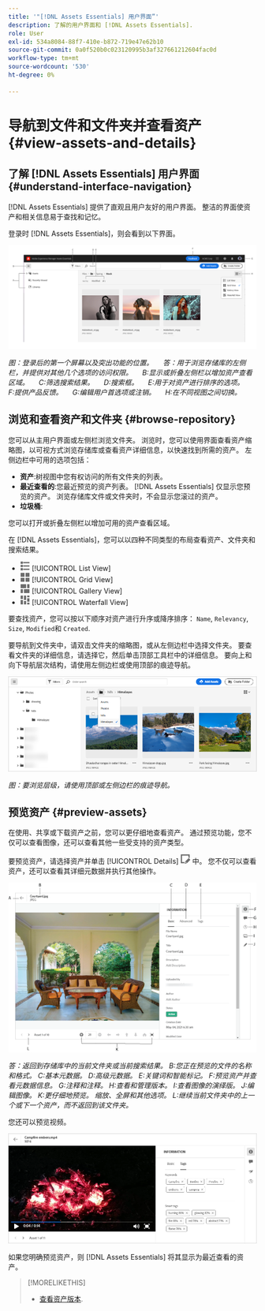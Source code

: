 ```yaml
---
title: '"[!DNL Assets Essentials] 用户界面”'
description: 了解的用户界面和 [!DNL Assets Essentials].
role: User
exl-id: 534a8084-88f7-410e-b872-719e47e62b10
source-git-commit: 0a0f520b0c023120995b3af327661212604fac0d
workflow-type: tm+mt
source-wordcount: '530'
ht-degree: 0%

---
```


# 导航到文件和文件夹并查看资产 {#view-assets-and-details}

<!-- TBD: Give screenshots of all views with many assets. Zoom out to showcase how the thumbnails/tiles flow on the UI in different views. -->

<!-- TBD: The options in left sidebar may change. Shared with me and Shared by me are missing for now. Update this section as UI is updated. -->

## 了解 [!DNL Assets Essentials] 用户界面 {#understand-interface-navigation}

[!DNL Assets Essentials] 提供了直观且用户友好的用户界面。 整洁的界面使资产和相关信息易于查找和记忆。

登录时 [!DNL Assets Essentials]，则会看到以下界面。

<!-- TBD: Update this screenshot. Remove top bar. Remove 2 labels from top bar. -->

![[!DNL Assets Essentials] 用户界面](assets/essentials-interface1.png)

*图：登录后的第一个屏幕以及突出功能的位置。*
    *答：用于浏览存储库的左侧栏，并提供对其他几个选项的访问权限。*
    *B:显示或折叠左侧栏以增加资产查看区域。*
    *C:筛选搜索结果。*
    *D:搜索框。*
    *E:用于对资产进行排序的选项。*
    *F:提供产品反馈。*
    *G:编辑用户首选项或注销。*
    *H:在不同视图之间切换。*

<!-- TBD: Need an embedded video here with narration. It has to be hosted on MPC to be embeddable. -->

## 浏览和查看资产和文件夹 {#browse-repository}

您可以从主用户界面或左侧栏浏览文件夹。 浏览时，您可以使用界面查看资产缩略图，以可视方式浏览存储库或查看资产详细信息，以快速找到所需的资产。 左侧边栏中可用的选项包括：

* **资产**:树视图中您有权访问的所有文件夹的列表。
* **最近查看的**:您最近预览的资产列表。 [!DNL Assets Essentials] 仅显示您预览的资产。 浏览存储库文件或文件夹时，不会显示您滚过的资产。
* **垃圾桶**:

<!-- TBD: Not sure if we want to publish these right now. CC Libs are beta as per Greg.
* **Libraries**: Access to [!DNL Adobe Creative Cloud Team] (CCT) Libraries view. This view is visible only if the user is entitled to CCT Libraries.
-->

<!-- TBD: My Work Space shows task inbox and it is not visible on AEM Cloud Demos as of now. It is the source of truth server hence not documenting My Work Space option for now.
-->

您可以打开或折叠左侧栏以增加可用的资产查看区域。

在 [!DNL Assets Essentials]，您可以以四种不同类型的布局查看资产、文件夹和搜索结果。

* ![列表视图图标](assets/do-not-localize/list-view.png) [!UICONTROL List View]
* ![网格视图图标](assets/do-not-localize/grid-view.png) [!UICONTROL Grid View]
* ![图库视图图标](assets/do-not-localize/gallery-view.png) [!UICONTROL Gallery View]
* ![瀑布视图图标](assets/do-not-localize/waterfall-view.png) [!UICONTROL Waterfall View]

要查找资产，您可以按以下顺序对资产进行升序或降序排序： `Name`, `Relevancy`, `Size`, `Modified`和 `Created`.

要导航到文件夹中，请双击文件夹的缩略图，或从左侧边栏中选择文件夹。 要查看文件夹的详细信息，请选择它，然后单击顶部工具栏中的详细信息。 要向上和向下导航层次结构，请使用左侧边栏或使用顶部的痕迹导航。

![浏览文件夹](assets/browsing-folders.png)

*图：要浏览层级，请使用顶部或左侧边栏的痕迹导航。*

## 预览资产 {#preview-assets}

在使用、共享或下载资产之前，您可以更仔细地查看资产。 通过预览功能，您不仅可以查看图像，还可以查看其他一些受支持的资产类型。

要预览资产，请选择资产并单击 [!UICONTROL Details] ![详细信息图标](assets/do-not-localize/edit-in-icon.png) 中。 您不仅可以查看资产，还可以查看其详细元数据并执行其他操作。

![预览资产](assets/preview-asset.png)

*答：返回到存储库中的当前文件夹或当前搜索结果。*
*B:您正在预览的文件的名称和格式。*
*C:基本元数据。*
*D:高级元数据。*
*E:关键词和智能标记。*
*F:预览资产并查看元数据信息。*
*G:注释和注释。*
*H:查看和管理版本。*
*I:查看图像的演绎版。*
*J:编辑图像。*
*K:更仔细地预览。 缩放、全屏和其他选项。*
*L:继续当前文件夹中的上一个或下一个资产，而不返回到该文件夹。*

您还可以预览视频。

![视频预览](/help/assets/preview-video.png)

如果您明确预览资产，则 [!DNL Assets Essentials] 将其显示为最近查看的资产。

<!-- TBD: Describe the options.

Explicitly previewed assets are displayed as recently viewed assets. Give screenshot of this.
Other use cases after previewing.
-->

>[!MORELIKETHIS]
>
>* [查看资产版本](/help/manage-organize.md#view-versions).

